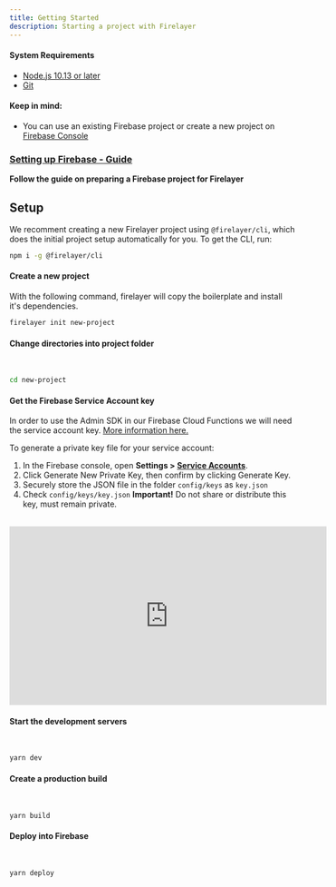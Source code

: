 ```yaml
---
title: Getting Started
description: Starting a project with Firelayer
---
```


#### System Requirements
- <a href="https://nodejs.org" target="_blank">Node.js 10.13 or later</a>
- <a href="https://git-scm.com/" target="_blank">Git</a>

#### Keep in mind:
- You can use an existing Firebase project or create a new project on <a href="https://console.firebase.google.com/" target="_blank">Firebase Console</a>

### **[Setting up Firebase - Guide](/docs/setting-up-firebase)**
**Follow the guide on preparing a Firebase project for Firelayer**

## Setup

We recomment creating a new Firelayer project using `@firelayer/cli`, which does the initial project setup automatically for you. To get the CLI, run:

```sh
npm i -g @firelayer/cli
```

#### Create a new project

With the following command, firelayer will copy the boilerplate and install it's dependencies.

```sh
firelayer init new-project
```

#### Change directories into project folder
<br>

```sh
cd new-project
```

#### Get the Firebase Service Account key
In order to use the Admin SDK in our Firebase Cloud Functions we will need the service account key. <a href="https://firebase.google.com/docs/admin/setup#initialize-sdk" target="_blank">More information here.</a>

To generate a private key file for your service account:
1. In the Firebase console, open **Settings > <a href="https://console.firebase.google.com/u/0/project/_/settings/serviceaccounts/adminsdk" target="_blank">Service Accounts</a>**.
2. Click Generate New Private Key, then confirm by clicking Generate Key.
3. Securely store the JSON file in the folder `config/keys` as `key.json`
4. Check `config/keys/key.json` **Important!** Do not share or distribute this key, must remain private.
<br>
<iframe width="560" height="315" src="https://www.youtube.com/embed/w37DtOsYe94" frameborder="0" allow="accelerometer; autoplay; encrypted-media; gyroscope; picture-in-picture" allowfullscreen></iframe>

#### Start the development servers
<br>

```sh
yarn dev
```

#### Create a production build
<br>

```sh
yarn build
```

#### Deploy into Firebase
<br>

```sh
yarn deploy
```
